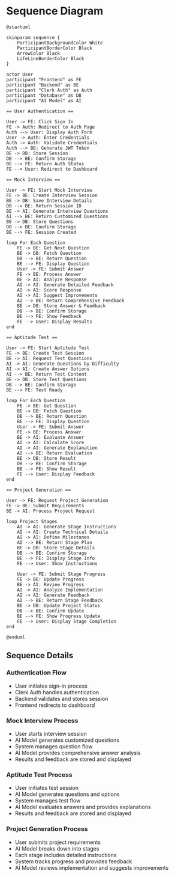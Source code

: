 # Sequence Diagram

```plantuml
@startuml

skinparam sequence {
    ParticipantBackgroundColor White
    ParticipantBorderColor Black
    ArrowColor Black
    LifeLineBorderColor Black
}

actor User
participant "Frontend" as FE
participant "Backend" as BE
participant "Clerk Auth" as Auth
participant "Database" as DB
participant "AI Model" as AI

== User Authentication ==

User -> FE: Click Sign In
FE -> Auth: Redirect to Auth Page
Auth --> User: Display Auth Form
User -> Auth: Enter Credentials
Auth -> Auth: Validate Credentials
Auth --> BE: Generate JWT Token
BE -> DB: Store Session
DB --> BE: Confirm Storage
BE --> FE: Return Auth Status
FE --> User: Redirect to Dashboard

== Mock Interview ==

User -> FE: Start Mock Interview
FE -> BE: Create Interview Session
BE -> DB: Save Interview Details
DB --> BE: Return Session ID
BE -> AI: Generate Interview Questions
AI --> BE: Return Customized Questions
BE -> DB: Store Questions
DB --> BE: Confirm Storage
BE --> FE: Session Created

loop For Each Question
    FE -> BE: Get Next Question
    BE -> DB: Fetch Question
    DB --> BE: Return Question
    BE --> FE: Display Question
    User -> FE: Submit Answer
    FE -> BE: Process Answer
    BE -> AI: Analyze Response
    AI -> AI: Generate Detailed Feedback
    AI -> AI: Score Response
    AI -> AI: Suggest Improvements
    AI --> BE: Return Comprehensive Feedback
    BE -> DB: Store Answer & Feedback
    DB --> BE: Confirm Storage
    BE --> FE: Show Feedback
    FE --> User: Display Results
end

== Aptitude Test ==

User -> FE: Start Aptitude Test
FE -> BE: Create Test Session
BE -> AI: Request Test Questions
AI -> AI: Generate Questions by Difficulty
AI -> AI: Create Answer Options
AI --> BE: Return Test Content
BE -> DB: Store Test Questions
DB --> BE: Confirm Storage
BE --> FE: Test Ready

loop For Each Question
    FE -> BE: Get Question
    BE -> DB: Fetch Question
    DB --> BE: Return Question
    BE --> FE: Display Question
    User -> FE: Submit Answer
    FE -> BE: Process Answer
    BE -> AI: Evaluate Answer
    AI -> AI: Calculate Score
    AI -> AI: Generate Explanation
    AI --> BE: Return Evaluation
    BE -> DB: Store Result
    DB --> BE: Confirm Storage
    BE --> FE: Show Result
    FE --> User: Display Feedback
end

== Project Generation ==

User -> FE: Request Project Generation
FE -> BE: Submit Requirements
BE -> AI: Process Project Request

loop Project Stages
    AI -> AI: Generate Stage Instructions
    AI -> AI: Create Technical Details
    AI -> AI: Define Milestones
    AI --> BE: Return Stage Plan
    BE -> DB: Store Stage Details
    DB --> BE: Confirm Storage
    BE --> FE: Display Stage Info
    FE --> User: Show Instructions
    
    User -> FE: Submit Stage Progress
    FE -> BE: Update Progress
    BE -> AI: Review Progress
    AI -> AI: Analyze Implementation
    AI -> AI: Generate Feedback
    AI --> BE: Return Stage Feedback
    BE -> DB: Update Project Status
    DB --> BE: Confirm Update
    BE --> FE: Show Progress Update
    FE --> User: Display Stage Completion
end

@enduml
```

## Sequence Details

### Authentication Flow
- User initiates sign-in process
- Clerk Auth handles authentication
- Backend validates and stores session
- Frontend redirects to dashboard

### Mock Interview Process
- User starts interview session
- AI Model generates customized questions
- System manages question flow
- AI Model provides comprehensive answer analysis
- Results and feedback are stored and displayed

### Aptitude Test Process
- User initiates test session
- AI Model generates questions and options
- System manages test flow
- AI Model evaluates answers and provides explanations
- Results and feedback are stored and displayed

### Project Generation Process
- User submits project requirements
- AI Model breaks down into stages
- Each stage includes detailed instructions
- System tracks progress and provides feedback
- AI Model reviews implementation and suggests improvements